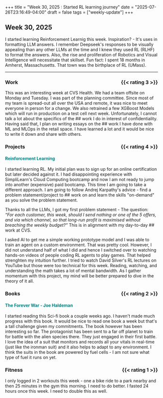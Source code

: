 +++
title = "Week 30, 2025 : Started RL learning journey"
date = "2025-07-26T23:16:49-04:00"
draft = false
tags = ["weekly-update"]
+++


## Week 30, 2025
I started learning Reinforcement Learnig this week. Inspiration? - It's uses in formatting LLM answers. I remember Deepseek's responses to be visually appealing than any other LLMs at the time and I knew they used RL (RLHF) to format the answers. Also, the rise and proliferation of Robotics and Visual Intelligence will necessitate that skillset. 
Fun fact:  I spent 18 months in Amherst, Massachusetts. That town was the birthplace of RL (UMass). 
<hr>

### Work <span style="float: right;">{{< rating 3 >}}</span>
<!-- {{< collapse maxHeight="100" >}}
{{< /collapse >}} -->

This was an interesting week at CVS Health. We had a team offsite on Monday and Tuesday. I was part of the planning committee. Since most of my team is spread-out all over the USA and remote, it was nice to meet everyone in person for a change. 
We also retrained a few XGBoost Models which will run in production on a test cell next week. Unfortunately, I cannot talk a lot about the specifics of the ## work I do in interest of confidentiality. Having said that, I plan on writing essays on the ## work I have done with ML and MLOps in the retail space. I have learned a lot and it would be nice to write it down and share with others.
 

### Projects <span style="float: right;">{{< rating 4 >}}</span>
####  <span style="color: teal">Reinforcement Learning</span>
I started learning RL. My initial plan was to sign up for an online certification but later decided against it. I had disappointing experience with SimpliLearn's Cloud Computing bootcamp and now I am not ready to jump into another (expensive) paid bootcamp.
This time I am going to take a different approach. I am going to follow Andrej Karpathy's advice - find a problem statement/project to ## work on and learn the skills "on-demand" as you solve the problem statement. 

Thanks to all the LLMs, I got my first problem statement - 
The question: *“For each customer, this week, should I send nothing or one of the 5 offers, and via which channel, so that long-run profit is maximised without breaching the weekly budget?”* This is in alignment with my day-to-day ## work at CVS. 


I asked AI to get me a simple working prototype model and I was able to train an agent on a custom environment. That was pretty cool. However, I did not understand half of what I did and hence I switched over to watching hands-on videos of people coding RL agents to play games. That helped strenghten my intuition further. I tried to watch David Silver's RL lectures on YouTube but those were too technical for this week. Reading, watching, and understanding the math takes a lot of mental bandwidth. As I gather momentum with this project, my mind will be better prepared to dive in the theory of it all.  




### Books <span style="float: right;">{{< rating 2 >}}</span>
####  <span style="color: teal">The Forever War - Joe Haldeman</span>
I started reading this Sci-fi book a couple weeks ago. I haven't made much progress with this book. It would be nice to read one book a week but that's a tall challenge given my commitments. The book however has been interesting so far. The protagonist has been sent to a far off planet to train for battle with the alien species there. They just engaged in their first battle. I love the idea of a suit that monitors and records all your vitals in real-time (just like the ironman suit) and it also helps to adapt to any environment. I think the suits in the book are powered by fuel cells - I am not sure what type of fuel it runs on yet.

### Fitness <span style="float: right;">{{< rating 1 >}}</span>

I only logged in 2 workouts this week - one a bike ride to a park nearby and then 25 minutes in the gym this morning. I need to do better. 
I fasted 24 hours once this week. I need to double this as well. 
 